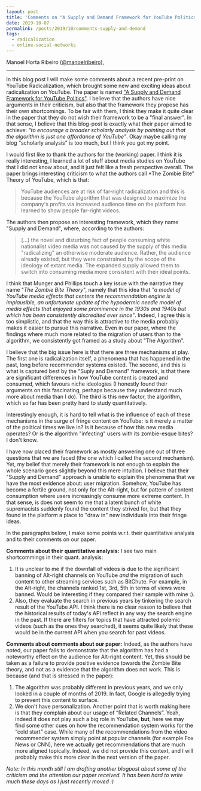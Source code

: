 ```yaml
---
layout: post
title: 'Comments on "A Supply and Demand Framework for YouTube Politics"'
date: 2019-10-07
permalink: /posts/2019/10/comments-supply-and-demand
tags:
  - radicalization
  - online-social-networks
---
```



Manoel Horta Ribeiro ([@manoelribeiro](https://twitter.com/manoelribeiro)),

---

In this blog post I will make some comments about a recent pre-print on YouTube Radicalization, which brought some new and exciting ideas about radicalization on YouTube.
The paper is named ["A Supply and Demand Framework for YouTube Politics"](https://osf.io/73jys/).
I believe that the authors have nice arguments in their criticism, but also that the framework they propose has their own shortcomings.
To be fair with them, I think they make it quite clear in the paper that they do not wish their framework to be a "final answer".
In that sense, I believe that this blog-post is exactly what their paper aimed to achieve:
*"to encourage a broader scholarly analysis by pointing out that the algorithm is just one affordance of YouTube"*.
Okay maybe calling my blog "scholarly analysis" is too much, but I think you got my point.

I would first like to thank the authors for the (working) paper. 
I think it is really interesting, I learned a lot of stuff about media studies on YouTube that I did not know about, and it just felt like a fresh perspective overall.
The paper brings interesting criticism to what the authors call *The Zombie Bite" Theory of YouTube, 
 which is that:

 > YouTube audiences are at risk of far-right radicalization and this is because the YouTube algorithm that was  designed  to  maximize  the  company's  profits  via  increased  audience  time  on  the platform has learned to show people far-right videos.

The authors then propose an interesting framework, which they name "Supply and Demand", where, according to the authors:

> (...) the novel and disturbing fact of people consuming white nationalist video media was not caused by the supply of this media "radicalizing" an otherwise moderate  audience. Rather, the  audience  already  existed,  but  they  were  constrained by the scope of the ideology of extant media.  The expanded supply allowed them to switch into consuming media more consistent with their ideal points.

I think that Munger and Phillips touch a key issue with the narrative they name "*The Zombie Bite Theory*", namely that this idea that *"a model of YouTube media effects that centers the recommendation engine is implausible, an unfortunate update of the hypodermic needle model of media effects that enjoyed some prominence in the 1930s and 1940s but which has been consistently discredited ever since"*.
Indeed, I agree this is too simplistic, and that the way this is attractive to the media probably makes it easier to pursue this narrative.
Even in our paper, where the findings where much more related to the migration of users than to the algorithm, we consistently got framed as a study about "The Algorithm".

I believe that the big issue here is that there are three mechanisms at play.
The first one is radicalization itself, a phenomena that has happened in the past, long before recommender systems existed.
The second, and this is what is captured best by the "Suply and Demand" framework, is that there are significant differences in how YouTube content is created and consumed, which favours niche ideologies (I honestly found their arguments on this fascinating, perhaps because they understand much more about media than I do).
The third is this new factor, the algorithm, which so far has been pretty hard to study quantitatively.

Interestingly enough, it is hard to tell what is the influence of each of these mechanisms in the surge of fringe content on YouTube:
is it merely a matter of the political times we live in? 
Is it because of how this new media operates? 
Or is the algorithm "infecting" users with its zombie-esque bites?
I don't know.

I have now placed their framework as mostly answering one out of three questions that we are faced (the one which I called the second mechanism).
Yet, my belief that merely their framework is not enough to explain the whole scenario goes slightly beyond this mere intuition.
I believe that their "Supply and Demand" approach is unable to explain the phenomena that we have the most evidence about: user migration.
Somehow, YouTube has become a fertile ground, not only for the Alt-right, but for pattern of content consumption where users increasingly consume more extreme content.
In that sense, is does not seem to me that a latent bunch of white supremacists suddenly found the content they strived for, but that they found in the platform a place to "draw in" new individuals into their fringe ideas.

In the paragraphs below, I make some points w.r.t. their quantitative analysis and to their comments on our paper.

**Comments about their quantitative analysis:** I see two main shortcommings in their quant. analysis: 
1) It is unclear to me if the downfall of videos is due to the significant banning of Alt-right channels on YouTube *and* the migration of such content to other streaming services such as BitChute.
For example, in the Alt-right, the channels ranked 1st, 3rd, 5th in terms of views were banned. Would be interesting if they compared their sample with mine :).
2)  Also, they evaluate the search in previous years by tinkering the search result of the YouTube API.
I think there is no clear reason to believe that the historical results of today's API reflect in any way the search engine in the past. If there are filters for topics that have attracted polemic videos (such as the ones they searched), it seems quite likely that these would be in the current API when you search for past videos.

**Comments about comments about our paper:**
Indeed, as the authors have noted, our paper fails to demonstrate that the algorithm has had a noteworthy effect on the audience for Alt-right content.
Yet, this should be taken as a failure to provide positive evidence towards the Zombie Bite theory, and not as a evidence that the algorithm does not work. This is because (and that is stressed in the paper):
1) The algorithm was probably different in previous years, and we only looked in a couple of months of 2019. In fact, Google is allegedly trying to prevent this content to surface.
2) We don't have personalization.
Another point that is worth making here is that they complain about our usage of “Related Channels”.
Yeah, indeed it does not play such a big role in YouTube, **but**, here we may find some other cues on how the recommendation system works for the “cold start” case.
While many of the recommendations from the video recommender system simply point at popular channels (for example Fox News or CNN), here we actually get recommendations that are much more aligned topically.
Indeed, we did not provide this context, and I will probably make this more clear in the next version of the paper.

*Note: In this month still I am drafting another blogpost about some of the criticism and the attention our paper received. 
It has been hard to write much these days as I just recently moved :)*